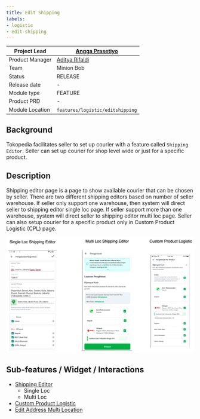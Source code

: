 ```yaml
---
title: Edit Shipping
labels:
- logistic
- edit-shipping
---
```


<!--left header table-->
| **Project Lead** | [Angga Prasetiyo](https://tokopedia.atlassian.net/wiki/people/5c90710f9701df2d3a08e7c1?ref=confluence) |
|------------------|--------------------------------------------------------------------------------------------------------|
| Product Manager  | [Aditya Rifaldi](https://tokopedia.atlassian.net/wiki/people/603c7cf8333ff40070ba5f3c?ref=confluence)  |
| Team             | Minion Bob                                                                                             |
| Status           | <!--start status:GREEN-->RELEASE<!--end status-->                                                      |
| Release date     | -                                                                                                      |
| Module type      | <!--start status:YELLOW-->FEATURE<!--end status-->                                                     |
| Product PRD      | -                                                                                                      |
| Module Location  | `features/logistic/editshipping`                                                                       |

## Background

Tokopedia facilitates seller to set up courier with a feature called `Shipping Editor`. Seller can set up courier for shop level wide or just for a specific product. 

## Description

Shipping editor page is a page to show available courier that can be chosen by seller. There are two different shipping editors based on number of seller warehouse. If seller only support one warehouse, then system will direct seller to shipping editor single loc page. If seller support more than one warehouse, system will direct seller to shipping editor multi loc page. Seller can also setup courier for a specific product only in Custom Product Logistic (CPL) page.

![](res/description.png)

## Sub-features / Widget / Interactions

- [Shipping Editor](https://tokopedia.atlassian.net/wiki/spaces/PA/pages/1761280076/Shipping+Editor)
  - Single Loc
  - Multi Loc
- [Custom Product Logistic](https://tokopedia.atlassian.net/wiki/spaces/PA/pages/2103097544/Custom+Product+Logistic)
- [Edit Address Multi Location](https://tokopedia.atlassian.net/wiki/spaces/PA/pages/2106130969/Edit+Shipping+Edit+Shop+Multilocation+Address)